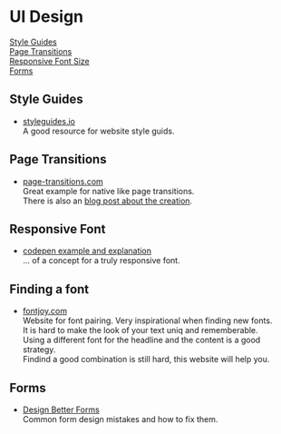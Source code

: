# UI Design

[Style Guides](#style-guids)\
[Page Transitions](#page-transitions)\
[Responsive Font Size](#responsive-font-size)\
[Forms](#forms)

## Style Guides <a name="style-guids"></a>

- [styleguides.io](http://styleguides.io/)\
  A good resource for website style guids.

## Page Transitions <a name="page-transitions"></a>

- [page-transitions.com](https://page-transitions.com)\
  Great example for native like page transitions.\
  There is also an [blog post about the creation](https://css-tricks.com/native-like-animations-for-page-transitions-on-the-web/).

## Responsive Font <a name="responsive-font"></a>

- [codepen example and explanation](https://codepen.io/MadeByMike/pen/YPJJYv)\
  ... of a concept for a truly responsive font.

## Finding a font <a name="finding-a-font"></a>

- [fontjoy.com](https://fontjoy.com/)\
  Website for font pairing. Very inspirational when finding new fonts.\
  It is hard to make the look of your text uniq and rememberable.\
  Using a different font for the headline and the content is a good strategy.\
  Findind a good combination is still hard, this website will help you.

## Forms <a name="forms"></a>

- [Design Better Forms](https://uxdesign.cc/design-better-forms-96fadca0f49c)\
  Common form design mistakes and how to fix them.
